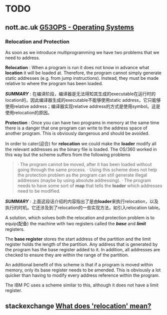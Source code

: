 

# TODO

## nott.ac.uk [G53OPS - Operating Systems](http://www.cs.nott.ac.uk/~pszgxk/courses/g53ops/Memory%20Management/MM04-relocation.html)

### Relocation and Protection

As soon as we introduce multiprogramming we have two problems that we need to address.

**Relocation** : When a program is run it does not know in advance what **location** it will be loaded at. Therefore, the program cannot simply generate static addresses (e.g. from jump instructions). Instead, they must be made relative to where the program has been loaded.

***SUMMARY*** : 在编译阶段，编译器是无法得知其生成的executable在运行时的location的，因此编译器生成的executable不能够使用static address，它只能够使用relative address；编译器实现relative address的方式是使用symbol。这是使用relocation的原因。

**Protection** : Once you can have two programs in memory at the same time there is a danger that one program can write to the address space of another program. This is obviously dangerous and should be avoided.

In order to cater(迎合) for **relocation** we could make the **loader** modify all the relevant addresses as the binary file is loaded. The OS/360 worked in this way but the scheme suffers from the following problems

> · The program cannot be moved, after it has been loaded without going through the same process.
> · Using this scheme does not help the protection problem as the program can still generate illegal addresses (maybe by using absolute addressing).
> · The program needs to have some sort of **map** that tells the **loader** which addresses need to be modified.

***SUMMARY*** : 上面这段话介绍的内容指出了是由**loader**来执行relocation，以及执行的时机。它还涉及到了relocation的一些实现方法，如引入relocation table。

A solution, which solves both the relocation and protection problem is to equip(配备) the machine with two registers called the ***base*** and ***limit*** registers.

The **base register** stores the start address of the partition and the limit register holds the length of the partition. Any address that is generated by the program has the base register added to it. In addition, all addresses are checked to ensure they are within the range of the partition.

An additional benefit of this scheme is that if a program is moved within memory, only its base register needs to be amended. This is obviously a lot quicker than having to modify every address reference within the program.

The IBM PC uses a scheme similar to this, although it does not have a limit register.

## stackexchange [What does 'relocation' mean?](https://cs.stackexchange.com/questions/86653/what-does-relocation-mean)

